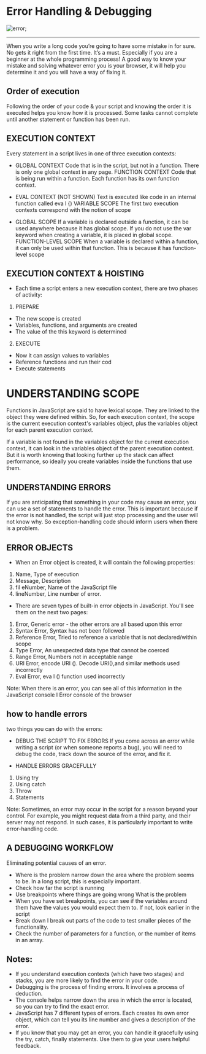 # Error Handling & Debugging 


![error](https://thedataist.com/wp-content/uploads/2016/10/debugging.jpg); 


____________________________________________________________________________________________________________


When you write a long code you’re going to have some mistake in for sure. No gets it right from the first time. It’s a must. Especially if you are a beginner at the whole programming process!
A good way to know your mistake and solving whatever error you is your browser, it will help you determine it and you will have a way of fixing it. 
## Order of execution 
Following the order of your code & your script and knowing the order it is executed helps you know how it is processed. Some tasks cannot complete until another statement or function has been run.

## EXECUTION CONTEXT
Every statement in a script lives in one of three execution contexts:
-	GLOBAL CONTEXT
Code that is in the script, but not in a function. There is only one global context in any page.
FUNCTION CONTEXT 
Code that is being run within a function. Each function has its own function context.
-	EVAL CONTEXT (NOT SHOWN)
Text is executed like code in an internal function called eva l {)
  VARIABLE SCOPE
The first two execution contexts correspond with the notion of scope

-	GLOBAL SCOPE
If a variable is declared outside a function, it can be used anywhere because it has global scope. If you do not use the var keyword when creating a variable, it is placed in global scope.
FUNCTION-LEVEL SCOPE
When a variable is declared within a function, it can only be used within that function. This is because it has function-level scope

##  EXECUTION CONTEXT & HOISTING
-	Each time a script enters a new execution context, there are two phases of activity:

1.	PREPARE
-	The new scope is created
-	Variables, functions, and arguments are created
-	The value of the this keyword is determined

2.	EXECUTE

-	Now it can assign values to variables
-	Reference functions and run their cod
-	Execute statements 

#  UNDERSTANDING SCOPE
Functions in JavaScript are said to have lexical scope. They are linked to the object they were defined within. So, for each execution context, the scope is the current execution context's variables object, plus the variables object for each parent execution context. 

If a variable is not found in the variables object for the current execution context, it can look in the variables object of the parent execution context. But it is worth knowing that looking further up the stack can affect performance, so ideally you create variables inside the functions that use them.  

## UNDERSTANDING ERRORS
If you are anticipating that something in your code may cause an error, you can use a set of statements to handle the error. This is important because if the error is not handled, the script will just stop processing and the user will not know why. So exception-handling code should inform users when there is a problem.  

## ERROR OBJECTS
-	When an Error object is created, it will contain the following properties:
1.	Name, Type of execution
2.	Message, Description
3.	fil eNumber, Name of the JavaScript file 
4.	lineNumber, Line number of error. 



-	There are seven types of built-in error objects in JavaScript. You'll see them on the next two pages:
1.	Error, Generic error - the other errors are all based upon this error 
2.	Syntax Error, Syntax has not been followed
3.	Reference Error, Tried to reference a variable that is not declared/within scope
4.	Type Error, An unexpected data type that cannot be coerced
5.	Range Error, Numbers not in acceptable range
6.	URI Error, encode URI (). Decode URI(),and similar methods used incorrectly
7.	Eval Error, eva l () function used incorrectly

Note: When there is an error, you can see all of this information in the JavaScript console I Error console of the browser
## how to handle errors 
two things you can do with the errors:
-	DEBUG THE SCRIPT TO FIX ERRORS
If you come across an error while writing a script (or when someone reports a bug), you will need to debug the code, track down the source of the error, and fix it.

-	HANDLE ERRORS GRACEFULLY
1.	Using try 
2.	Using catch 
3.	Throw
4.	Statements 

Note: Sometimes, an error may occur in the script for a reason beyond your control. For example, you might request data from a third party, and their server may not respond. In such cases, it is particularly important to write error-handling code.


## A DEBUGGING WORKFLOW
Eliminating potential causes of an error.

-	Where is the problem 
narrow down the area where the problem seems to be. In a long script, this is especially important.
-	Check how far the script is running
-	Use breakpoints where things are going wrong
What is the problem
-	When you have set breakpoints, you can see if the variables around them have the values you would expect them to. If not, look earlier in the script 
-	Break down I break out parts of the code to test smaller pieces of the functionality.  
-	Check the number of parameters for a function, or the number of items in an array.  

## Notes:
-	If you understand execution contexts (which have two stages) and stacks, you are more likely to find the error in your code.
-	 Debugging is the process of finding errors. It involves a process of deduction. 
-	The console helps narrow down the area in which the error is located, so you can try to find the exact error.
-	 JavaScript has 7 different types of errors. Each creates its own error object, which can tell you its line number and gives a description of the error. 
-	If you know that you may get an error, you can handle it gracefully using the try, catch, finally statements. Use them to give your users helpful feedback.  






 

